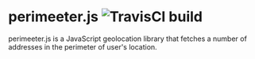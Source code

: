 # perimeeter.js ![TravisCI build](https://travis-ci.org/ain/perimeeter.js.svg)

perimeeter.js is a JavaScript geolocation library that fetches a number of addresses in the perimeter of user's location.